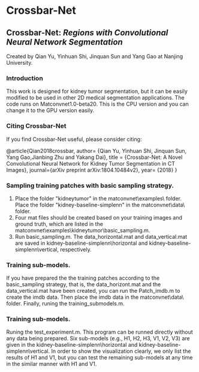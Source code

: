 # Crossbar-Net
## Crossbar-Net: *Regions with Convolutional Neural Network Segmentation*

Created by Qian Yu, Yinhuan Shi, Jinquan Sun and Yang Gao at Nanjing University.


### Introduction
This work is designed for kidney tumor segmentation, but it can be easily modified to be used in other 2D medical segmentation applications.
The code runs on Matconvnet1.0-beta20. This is the CPU version and you can change it to the GPU version easily.

### Citing Crossbar-Net

If you find Crossbar-Net useful, please consider citing:

  @article{Qian2018crossbar,
  author= {Qian Yu, Yinhuan Shi, Jinquan Sun, Yang Gao,Jianbing Zhu and Yakang Dai},
  title  = {Crossbar-Net: A Novel Convolutional Neural Network for Kidney Tumor Segmentation in CT Images},
  journal={arXiv preprint arXiv:1804.10484v2},
  year= {2018}
}

### Sampling training patches with basic sampling strategy.
1. Place the folder "kidneytumor" in the matconvnet\examples\ folder.
   Place the folder "kidney-baseline-simplenn" in the matconvnet\data\ folder.
2. Four mat files should be created based on your training images and ground truth, which are listed in the matconvnet\examples\kidneytumor\basic_sampling.m.
3. Run basic_sampling.m. The data_horizontal.mat and data_vertical.mat are saved in kidney-baseline-simplenn\horizontal and kidney-baseline-simplenn\vertical, respectively.
### Training sub-models.
If you have prepared the the training patches according to the basic_sampling strategy, that is, the data_horizont.mat and
    the data_vertical.mat have been created, you can run the Patch_imdb.m to create the imdb data. Then place the imdb data in 
    the matconvnet\data\ folder. Finally, runing the training_submodels.m.
### Training sub-models.
Runing the test_experiment.m. This program can be runned directly without any data being prepared. Six sub-models (e.g., H1, H2, H3, V1, V2, V3) are given in the kidney-baseline-simplenn\horizontal and kidney-baseline-simplenn\vertical. In order to show the visualization clearly, we only list the results of H1 and V1, but you can test the remaining sub-models at any time in the similar manner with H1 and V1.
